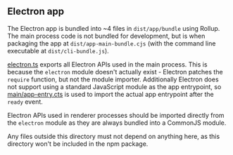 Electron app
---

The Electron app is bundled into ~4 files in `dist/app/bundle` using Rollup. The main process code is not bundled for development, but is when packaging the app at `dist/app-main-bundle.cjs` (with the command line executable at `dist/cli-bundle.js`).

[electron.ts](electron.ts) exports all Electron APIs used in the main process. This is because the `electron` module doesn't actually exist - Electron patches the `require` function, but not the module importer. Additionally Electron does not support using a standard JavaScript module as the app entrypoint, so [main/app-entry.cts](main/app-entry.cts) is used to import the actual app entrypoint after the `ready` event.

Electron APIs used in renderer processes should be imported directly from the `electron` module as they are always bundled into a CommonJS module.

Any files outside this directory must not depend on anything here, as this directory won't be included in the npm package.
